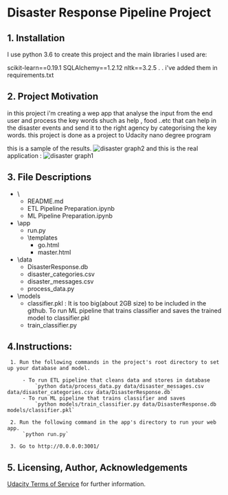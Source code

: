 # Disaster Response Pipeline Project

## 1. Installation
I use python 3.6 to create this project and the main libraries I used are:

scikit-learn==0.19.1
SQLAlchemy==1.2.12
nltk==3.2.5
.
.
i've added them in requirements.txt


## 2. Project Motivation

in this project i'm creating a wep app that analyse the input from the end user and process the key words shuch as help , food ..etc that can help in the disaster events and send it to the right agency  by categorising the key words. this project is done as a project to Udacity nano degree program 


this is a sample of the results.
![disaster graph2](results.jpg)
and this is the real application :
![disaster graph1](realapp.jpg)


## 3. File Descriptions
- \
	- README.md
	- ETL Pipeline Preparation.ipynb
	- ML Pipeline Preparation.ipynb
- \app
	- run.py
	- \templates
	   - go.html
	   - master.html
- \data
	- DisasterResponse.db
	- disaster_categories.csv
	- disaster_messages.csv
	- process_data.py
- \models
	- classifier.pkl : It is too big(about 2GB size)  to be included in the github.  To run ML pipeline that trains classifier and saves the trained model to classifier.pkl
	- train_classifier.py

## 4.Instructions:

     1. Run the following commands in the project's root directory to set up your database and model.

         - To run ETL pipeline that cleans data and stores in database
             `python data/process_data.py data/disaster_messages.csv data/disaster_categories.csv data/DisasterResponse.db`
         - To run ML pipeline that trains classifier and saves
             `python models/train_classifier.py data/DisasterResponse.db models/classifier.pkl`

     2. Run the following command in the app's directory to run your web app.
         `python run.py`

     3. Go to http://0.0.0.0:3001/


## 5. Licensing, Author, Acknowledgements
[Udacity Terms of Service](https://www.udacity.com/legal) for further information.
